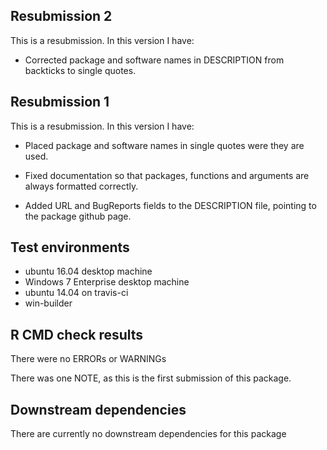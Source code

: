 ## Resubmission 2
This is a resubmission. In this version I have:

* Corrected package and software names in DESCRIPTION from backticks to single quotes.

## Resubmission 1
This is a resubmission. In this version I have:

* Placed package and software names in single quotes were they are used.

* Fixed documentation so that packages, functions and arguments are always formatted correctly.

* Added URL and BugReports fields to the DESCRIPTION file, pointing to the package github page.

## Test environments
* ubuntu 16.04 desktop machine
* Windows 7 Enterprise desktop machine
* ubuntu 14.04 on travis-ci
* win-builder

## R CMD check results
There were no ERRORs or WARNINGs

There was one NOTE, as this is the first submission of this package.

## Downstream dependencies
There are currently no downstream dependencies for this package
